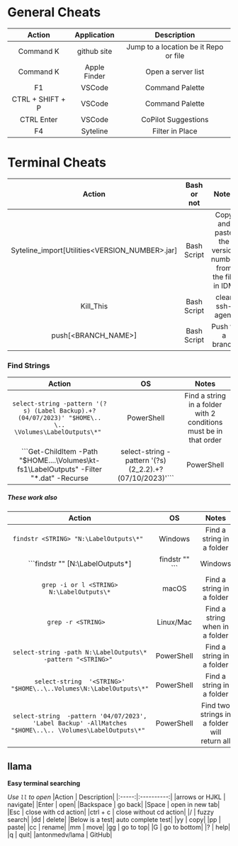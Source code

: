# General Cheats
 |Action             | Application   | Description
 |:------------------:|:--------------:|:--------------:|
 |Command K          | github site   | Jump to a location be it Repo or file
 |Command K          | Apple Finder  | Open a server list
 |F1                 | VSCode        | Command Palette
 |CTRL + SHIFT + P   | VSCode        | Command Palette
 |CTRL Enter         | VSCode        | CoPilot Suggestions
 |F4                 | Syteline      | Filter in Place

# Terminal Cheats
 | Action | Bash or not | Notes |
 |:------:|:-----------:|:-----:|
 | Syteline_import[Utilities<VERSION_NUMBER>.jar] | Bash Script | Copy and paste the version number from the file in IDM |
 |Kill_This | Bash Script | clear ssh-agent |
 |push[<BRANCH_NAME>] | Bash Script | Push to a branch |

 ### Find Strings
 | Action | OS | Notes |
 |:------:|:--:|:-----:|
  |```select-string -pattern '(?s) (Label Backup).+? (04/07/2023)' "$HOME\.. \.. \Volumes\LabelOutputs\*" ``` | PowerShell | Find a string in a folder with 2 conditions must be in that order |
 |```Get-ChildItem -Path "$HOME\..\..\Volumes\kt-fs1\LabelOutputs\" -Filter "*.dat" -Recurse | select-string -pattern '(?s)(2_2.2).+?(07/10/2023)'``` | PowerShell | Find a sting and all the sub folders |
 ##### These work also
  | Action | OS | Notes |
 |:------:|:--:|:-----:|
 |```findstr <STRING> "N:\LabelOutputs\*" ```| Windows | Find a string in a folder |
 |```findstr "<STRING>" [N:\LabelOutputs\*]|findstr "<STRING>" ```| Windows | Find a string in a folder |
 |```grep -i or l <STRING> N:\LabelOutputs\*``` | macOS | Find a string in a folder |
 |```grep -r <STRING>  ```| Linux/Mac | Find a string when in a folder |
 |```select-string -path N:\LabelOutputs\* -pattern "<STRING>" ``` | PowerShell | Find a string in a folder |
 |```select-string  '<STRING>' "$HOME\..\..Volumes\N:\LabelOutputs\*" ```  | PowerShell | Find a string in a folder|
 |```select-string  -pattern '04/07/2023', 'Label Backup' -AllMatches "$HOME\..\.. \Volumes\LabelOutputs\*" ```  | PowerShell | Find two strings in a folder will return all|
  
## llama 
**Easy terminal searching**

*Use ```ll``` to open*
|Action | Description|
|:-----:|:----------:|
|arrows or HJKL | navigate|
|Enter | open|
|Backspace | go back|
|Space | open in new tab|
|Esc | close with cd action|
|ctrl + c | close without cd action|
|/ | fuzzy search|
|dd | delete|
|Below is a test| auto complete test|
|yy | copy|
|pp | paste|
|cc | rename|
|mm | move|
|gg | go to top|
|G | go to bottom|
|? | help|
|q | quit|
|antonmedv/lama | GitHub|

